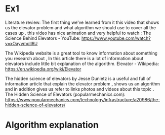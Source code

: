 # Ex1

Literature review:
The first thing we've learned from it this video that shows us the elevator problem and what algorithm we should use to cover all the cases up . this video has nice animation and very helpful to watch :
The Science Behind Elevators - YouTube:
https://www.youtube.com/watch?v=xOayymoIl8U

The Wikipedia website is a great tool to know information about something you research about ,
In this article there is a lot of information about elevators include little bit explanation of the algorithm.
Elevator - Wikipedia:
https://en.wikipedia.org/wiki/Elevator

The hidden science of elevators by Jesse Dunietz is a useful and full of information article that explain the elevator problem , shows us an algorithm and in addition gives us refer to links photos and videos about this topic .
The Hidden Science of Elevators (popularmechanics.com):
https://www.popularmechanics.com/technology/infrastructure/a20986/the-hidden-science-of-elevators/

# Algorithm explanation



